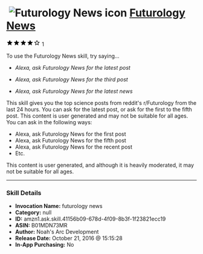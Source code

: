 # &nbsp;<img src="skill_icon" alt="Futurology News icon" width="36"> [Futurology News](http://alexa.amazon.com/#skills/amzn1.ask.skill.41156b09-678d-4f09-8b3f-1f23821ecc19)
![4 stars](../../images/ic_star_black_18dp_1x.png)![4 stars](../../images/ic_star_black_18dp_1x.png)![4 stars](../../images/ic_star_black_18dp_1x.png)![4 stars](../../images/ic_star_black_18dp_1x.png)![4 stars](../../images/ic_star_border_black_18dp_1x.png) 1

To use the Futurology News skill, try saying...

* *Alexa, ask Futurology News for the latest post*

* *Alexa, ask Futurology News for the third post*

* *Alexa, ask Futurology News for the latest news*

This skill gives you the top science posts from reddit's r/Futurology from the last 24 hours. You can ask for the latest post, or ask for the first to the fifth post. This content is user generated and may not be suitable for all ages. You can ask in the following ways:

- Alexa, ask Futurology News for the first post
- Alexa, ask Futurology News for the fifth post
- Alexa, ask Futurology News for the recent post
- Etc.

This content is user generated, and although it is heavily moderated, it may not be suitable for all ages.

***

### Skill Details

* **Invocation Name:** futurology news
* **Category:** null
* **ID:** amzn1.ask.skill.41156b09-678d-4f09-8b3f-1f23821ecc19
* **ASIN:** B01MDN73MR
* **Author:** Noah's Arc Development
* **Release Date:** October 21, 2016 @ 15:15:28
* **In-App Purchasing:** No
